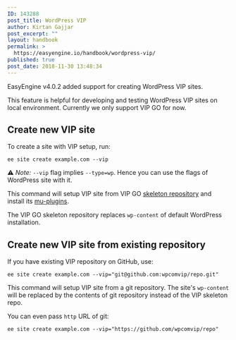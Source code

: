 ```yaml
---
ID: 143288
post_title: WordPress VIP
author: Kirtan Gajjar
post_excerpt: ""
layout: handbook
permalink: >
  https://easyengine.io/handbook/wordpress-vip/
published: true
post_date: 2018-11-30 13:48:34
---
```

<!-- wp:paragraph -->
<p>EasyEngine v4.0.2 added support for creating WordPress VIP sites.</p>
<!-- /wp:paragraph -->

<!-- wp:paragraph -->
<p>This feature is helpful for developing and testing WordPress VIP sites on local environment. Currently we only support VIP GO for now.</p>
<!-- /wp:paragraph -->

<!-- wp:heading -->
<h2>Create new VIP site</h2>
<!-- /wp:heading -->

<!-- wp:paragraph -->
<p>To create a site with VIP setup, run:</p>
<!-- /wp:paragraph -->

<!-- wp:code -->
<pre class="wp-block-code"><code>ee site create example.com --vip</code></pre>
<!-- /wp:code -->

<!-- wp:paragraph -->
<p>⚠️ <em>Note:</em>&nbsp;<code>--vip</code>&nbsp;flag implies <code>--type=wp</code>. Hence you can use the flags of WordPress site with it.&nbsp;</p>
<!-- /wp:paragraph -->

<!-- wp:paragraph -->
<p>This command will setup VIP site from VIP GO <a href="https://github.com/Automattic/vip-go-skeleton">skeleton repository</a>&nbsp;and install its <a href="https://github.com/Automattic/vip-go-mu-plugins-built">mu-plugins</a>.</p>
<!-- /wp:paragraph -->

<!-- wp:paragraph -->
<p>The VIP GO skeleton repository replaces&nbsp;<code>wp-content</code>&nbsp;of default WordPress installation.</p>
<!-- /wp:paragraph -->

<!-- wp:heading -->
<h2 id="mce_11">Create new VIP site from existing repository</h2>
<!-- /wp:heading -->

<!-- wp:paragraph -->
<p>If you have existing VIP repository on GitHub, use:</p>
<!-- /wp:paragraph -->

<!-- wp:code -->
<pre class="wp-block-code"><code>ee site create example.com --vip="git@github.com:wpcomvip/repo.git"</code></pre>
<!-- /wp:code -->

<!-- wp:paragraph -->
<p>This command will setup VIP site from a git repository. The site's <code>wp-content</code> will be replaced by the contents of git repository instead of the VIP skeleton repo.</p>
<!-- /wp:paragraph -->

<!-- wp:paragraph -->
<p>You can even pass <code>http</code> URL of git:</p>
<!-- /wp:paragraph -->

<!-- wp:code -->
<pre class="wp-block-code"><code>ee site create example.com --vip="https://github.com/wpcomvip/repo"</code></pre>
<!-- /wp:code -->